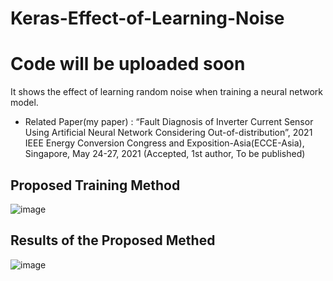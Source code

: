 # Keras-Effect-of-Learning-Noise
# Code will be uploaded soon
It shows the effect of learning random noise when training a neural network model.

* Related Paper(my paper) : “Fault Diagnosis of Inverter Current Sensor Using Artificial Neural Network Considering Out-of-distribution”, 2021 IEEE Energy Conversion Congress and Exposition-Asia(ECCE-Asia), Singapore, May 24-27, 2021 (Accepted, 1st author, To be published)

## Proposed Training Method 
![image](https://user-images.githubusercontent.com/71545160/118598819-a943fc00-b7e9-11eb-96a4-a62e8dd6f55a.png)

## Results of the Proposed Methed
![image](https://user-images.githubusercontent.com/71545160/118599818-160bc600-b7eb-11eb-8532-247d2e4aca72.png)

